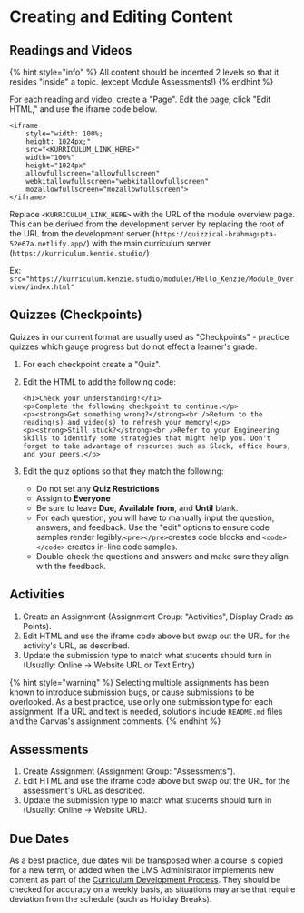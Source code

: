 # Creating and Editing Content

## Readings and Videos

{% hint style="info" %}
All content should be indented 2 levels so that it resides "inside" a topic. \(except Module Assessments!\)
{% endhint %}

For each reading and video, create a "Page". Edit the page, click "Edit HTML," and use the iframe code below.

```markup
<iframe 
    style="width: 100%; 
    height: 1024px;" 
    src="<KURRICULUM_LINK_HERE>" 
    width="100%" 
    height="1024px" 
    allowfullscreen="allowfullscreen" 
    webkitallowfullscreen="webkitallowfullscreen" 
    mozallowfullscreen="mozallowfullscreen">
</iframe>
```

Replace `<KURRICULUM_LINK_HERE>` with the URL of the module overview page.   
This can be derived from the development server by replacing the root of the URL from the development server \(`https://quizzical-brahmagupta-52e67a.netlify.app/`\) with the main curriculum server \(`https://kurriculum.kenzie.studio/`\)  
  
Ex: `src="https://kurriculum.kenzie.studio/modules/Hello_Kenzie/Module_Overview/index.html"`

## Quizzes \(Checkpoints\)

Quizzes in our current format are usually used as "Checkpoints" - practice quizzes which gauge progress but do not effect a learner's grade.  

1. For each checkpoint create a "Quiz".
2. Edit the HTML to add the following code:

   ```markup
   <h1>Check your understanding!</h1>
   <p>Complete the following checkpoint to continue.</p>
   <p><strong>Get something wrong?</strong><br />Return to the reading(s) and video(s) to refresh your memory!</p>
   <p><strong>Still stuck?</strong><br />Refer to your Engineering Skills to identify some strategies that might help you. Don't forget to take advantage of resources such as Slack, office hours, and your peers.</p>
   ```

3. Edit the quiz options so that they match the following:
   * Do not set any **Quiz Restrictions**
   * Assign to **Everyone**
   * Be sure to leave **Due**, **Available from**, and **Until** blank.
   * For each question, you will have to manually input the question, answers, and feedback. Use the "edit" options to ensure code samples render legibly.`<pre></pre>`creates code blocks and `<code></code>` creates in-line code samples.
   * Double-check the questions and answers and make sure they align with the feedback.

## Activities

1. Create an Assignment \(Assignment Group: "Activities", Display Grade as Points\).
2. Edit HTML and use the iframe code above but swap out the URL for the activity's URL, as described.
3. Update the submission type to match what students should turn in \(Usually: Online -&gt;  Website URL or Text Entry\)

{% hint style="warning" %}
Selecting multiple assignments has been known to introduce submission bugs, or cause submissions to be overlooked. As a best practice, use only one submission type for each assignment. If a URL and text is needed, solutions include `README.md` files and the Canvas's assignment comments.
{% endhint %}

## **Assessments**

1. Create Assignment \(Assignment Group: "Assessments"\).
2. Edit HTML and use the iframe code above but swap out the URL for the assessment's URL as described.
3. Update the submission type to match what students should turn in \(Usually: Online -&gt; Website URL\).

## Due Dates

As a best practice, due dates will be transposed when a course is copied for a new term, or added when the LMS Administrator implements new content as part of the [Curriculum Development Process](../../../curriculum-development/curriculum-development-process-overview/). They should be checked for accuracy on a weekly basis, as situations may arise that require deviation from the schedule \(such as Holiday Breaks\).


